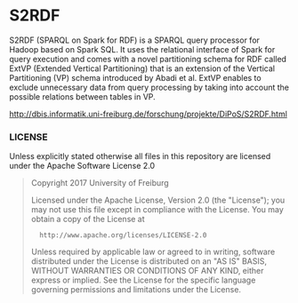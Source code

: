 # S2RDF

S2RDF (SPARQL on Spark for RDF) is a SPARQL query processor for Hadoop based on Spark SQL. It uses the relational interface of Spark for query execution and comes with a novel partitioning schema for RDF called ExtVP (Extended Vertical Partitioning) that is an extension of the Vertical Partitioning (VP) schema introduced by Abadi et al. ExtVP enables to exclude unnecessary data from query processing by taking into account the possible relations between tables in VP.

http://dbis.informatik.uni-freiburg.de/forschung/projekte/DiPoS/S2RDF.html


### LICENSE
Unless explicitly stated otherwise all files in this repository are licensed under the Apache Software License 2.0

>   Copyright 2017 University of Freiburg
>
>   Licensed under the Apache License, Version 2.0 (the "License");
>   you may not use this file except in compliance with the License.
>   You may obtain a copy of the License at
>
>       http://www.apache.org/licenses/LICENSE-2.0
>
>   Unless required by applicable law or agreed to in writing, software
>   distributed under the License is distributed on an "AS IS" BASIS,
>   WITHOUT WARRANTIES OR CONDITIONS OF ANY KIND, either express or implied.
>   See the License for the specific language governing permissions and
>   limitations under the License.
